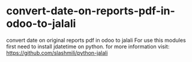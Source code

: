 # convert-date-on-reports-pdf-in-odoo-to-jalali
convert date on original reports pdf in odoo to jalali 
For use this modules first need to install jdatetime on python.
for more information visit:
https://github.com/slashmili/python-jalali
